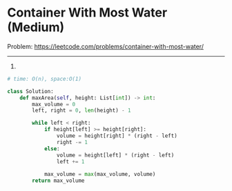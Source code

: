 Container With Most Water (Medium)
===

Problem: https://leetcode.com/problems/container-with-most-water/

---

1.
```python
# time: O(n), space:O(1)

class Solution:
    def maxArea(self, height: List[int]) -> int:
        max_volume = 0
        left, right = 0, len(height) - 1

        while left < right:
            if height[left] >= height[right]:
                volume = height[right] * (right - left)
                right -= 1
            else:
                volume = height[left] * (right - left)
                left += 1
            
            max_volume = max(max_volume, volume)
        return max_volume
```

